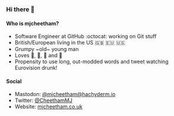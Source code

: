 ### Hi there 👋

#### Who is mjcheetham?

- Software Engineer at GitHub :octocat: working on Git stuff
- British/European living in the US :uk: :eu: :us:
- Grumpy ~old~ young man
- Loves :wine_glass:, :clinking_glasses:, :beer: and :cheese:
- Propensity to use long, out-modded words and tweet watching Eurovision drunk!

#### Social

- Mastodon: [@mjcheetham@hachyderm.io](https://hachyderm.io/@mjcheetham)
- Twitter: [@CheethamMJ](https://twitter.com/CheethamMJ)
- Website: [mjcheetham.co.uk](https://mjcheetham.co.uk)
